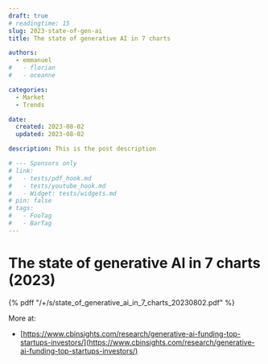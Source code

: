 ```yaml
---
draft: true
# readingtime: 15
slug: 2023-state-of-gen-ai
title: The state of generative AI in 7 charts

authors:
  - emmanuel
#   - florian
#   - oceanne

categories:
  - Market
  - Trends

date:
  created: 2023-08-02
  updated: 2023-08-02

description: This is the post description

# --- Sponsors only
# link:
#   - tests/pdf_hook.md
#   - tests/youtube_hook.md
#   - Widget: tests/widgets.md
# pin: false
# tags:
#   - FooTag
#   - BarTag
---
```


# The state of generative AI in 7 charts (2023)

<!-- end-of-excerpt -->

 {% pdff "/+/s/state_of_generative_ai_in_7_charts_20230802.pdf" %}

 More at:
  * [https://www.cbinsights.com/research/generative-ai-funding-top-startups-investors/](https://www.cbinsights.com/research/generative-ai-funding-top-startups-investors/)

